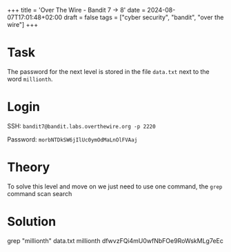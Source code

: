 +++
title = 'Over The Wire - Bandit 7 -> 8'
date = 2024-08-07T17:01:48+02:00
draft = false
tags = ["cyber security", "bandit", "over the wire"]
+++

# Task 

The password for the next level is stored in the file `data.txt` next to the word `millionth`.

# Login

SSH: `bandit7@bandit.labs.overthewire.org -p 2220`

Password: `morbNTDkSW6jIlUc0ymOdMaLnOlFVAaj`

# Theory

To solve this level and move on we just need to use one command, the `grep` command scan search

# Solution

grep "millionth" data.txt
millionth       dfwvzFQi4mU0wfNbFOe9RoWskMLg7eEc
